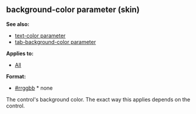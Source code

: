 ## background-color parameter (skin)
**See also:**
*   [text-color parameter](/ref/%7Bskin%7D/param/text-color.md) 
*   [tab-background-color
    parameter](/ref/%7Bskin%7D/param/tab-background-color.md) 
<!-- -->
**Applies to:**
*   [All](/ref/%7Bskin%7D/control.md) 
<!-- -->
**Format:**
*   [#rrggbb](/ref/%7B%7Bappendix%7D%7D/html-colors.md) *   none


The control\'s background color. The exact way this applies
depends on the control.